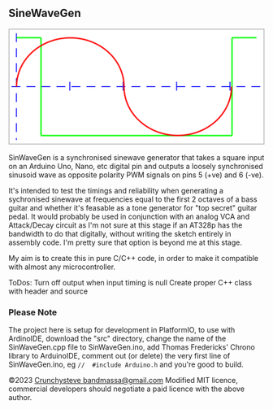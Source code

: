 ## SineWaveGen

![SinWaveGen.png](SinWaveGen.png)

SinWaveGen is a synchronised sinewave generator that takes a
square input on an Arduino Uno, Nano, etc digital pin and
outputs a loosely synchronised sinusoid wave as opposite
polarity PWM signals on pins 5 (+ve) and 6 (-ve).

It's intended to test the timings and reliability when
generating a sychronised sinewave at frequencies equal to
the first 2 octaves of a bass guitar and whether it's 
feasable as a tone generator for "top secret" guitar pedal. 
It would probably be used in conjunction with an analog VCA
and Attack/Decay circuit as I'm not sure at this stage if an
AT328p has the bandwidth to do that digitally, without 
writing the sketch entirely in assembly code. I'm pretty
sure that option is beyond me at this stage.

My aim is to create this in pure C/C++ code, in order to 
make it compatible with almost any microcontroller.

ToDos:  Turn off output when input timing is null
        Create proper C++ class with header and source

### Please Note
The project here is setup for development in PlatformIO, to
use with ArdinoIDE, download the "src" directory, change 
the name of the SinWaveGen.cpp file to SinWaveGen.ino, add
Thomas Fredericks' Chrono library to ArduinoIDE, comment
out (or delete) the very first line of SinWaveGen.ino, 
eg ```//  #include Arduino.h``` and you're good to build. 

©2023 [Crunchysteve bandmassa@gmail.com](bandmassa@gmail.com) 
Modified MIT licence, commercial developers should negotiate 
a paid licence with the above author.

